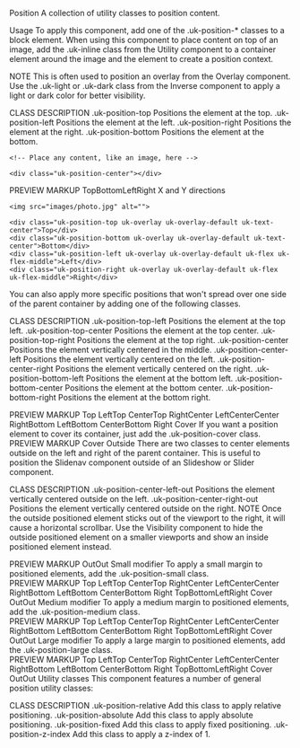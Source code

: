 
Position
A collection of utility classes to position content.

Usage
To apply this component, add one of the .uk-position-* classes to a block element. When using this component to place content on top of an image, add the .uk-inline class from the Utility component to a container element around the image and the element to create a position context.

NOTE This is often used to position an overlay from the Overlay component. Use the .uk-light or .uk-dark class from the Inverse component to apply a light or dark color for better visibility.

CLASS	DESCRIPTION
.uk-position-top	Positions the element at the top.
.uk-position-left	Positions the element at the left.
.uk-position-right	Positions the element at the right.
.uk-position-bottom	Positions the element at the bottom.
<div class="uk-inline">

    <!-- Place any content, like an image, here -->

    <div class="uk-position-center"></div>

</div>
PREVIEW
MARKUP
TopBottomLeftRight
X and Y directions


<div class="uk-inline uk-margin">

    <img src="images/photo.jpg" alt="">

    <div class="uk-position-top uk-overlay uk-overlay-default uk-text-center">Top</div>
    <div class="uk-position-bottom uk-overlay uk-overlay-default uk-text-center">Bottom</div>
    <div class="uk-position-left uk-overlay uk-overlay-default uk-flex uk-flex-middle">Left</div>
    <div class="uk-position-right uk-overlay uk-overlay-default uk-flex uk-flex-middle">Right</div>

</div>


You can also apply more specific positions that won't spread over one side of the parent container by adding one of the following classes.

CLASS	DESCRIPTION
.uk-position-top-left	Positions the element at the top left.
.uk-position-top-center	Positions the element at the top center.
.uk-position-top-right	Positions the element at the top right.
.uk-position-center	Positions the element vertically centered in the middle.
.uk-position-center-left	Positions the element vertically centered on the left.
.uk-position-center-right	Positions the element vertically centered on the right.
.uk-position-bottom-left	Positions the element at the bottom left.
.uk-position-bottom-center	Positions the element at the bottom center.
.uk-position-bottom-right	Positions the element at the bottom right.
<div class="uk-position-top-right"></div>
PREVIEW
MARKUP
Top LeftTop CenterTop RightCenter LeftCenterCenter RightBottom LeftBottom CenterBottom Right
Cover
If you want a position element to cover its container, just add the .uk-position-cover class.

<div class="uk-position-cover"></div>
PREVIEW
MARKUP
Cover
Outside
There are two classes to center elements outside on the left and right of the parent container. This is useful to position the Slidenav component outside of an Slideshow or Slider component.

CLASS	DESCRIPTION
.uk-position-center-left-out	Positions the element vertically centered outside on the left.
.uk-position-center-right-out	Positions the element vertically centered outside on the right.
NOTE Once the outside positioned element sticks out of the viewport to the right, it will cause a horizontal scrollbar. Use the Visibility component to hide the outside positioned element on a smaller viewports and show an inside positioned element instead.

<div class="uk-position-center-left-out"></div>
PREVIEW
MARKUP
OutOut
Small modifier
To apply a small margin to positioned elements, add the .uk-position-small class.

<div class="uk-position-small uk-position-center"></div>
PREVIEW
MARKUP
Top LeftTop CenterTop RightCenter LeftCenterCenter RightBottom LeftBottom CenterBottom Right TopBottomLeftRight Cover
OutOut
Medium modifier
To apply a medium margin to positioned elements, add the .uk-position-medium class.

<div class="uk-position-medium uk-position-center"></div>
PREVIEW
MARKUP
Top LeftTop CenterTop RightCenter LeftCenterCenter RightBottom LeftBottom CenterBottom Right TopBottomLeftRight Cover
OutOut
Large modifier
To apply a large margin to positioned elements, add the .uk-position-large class.

<div class="uk-position-large uk-position-center"></div>
PREVIEW
MARKUP
Top LeftTop CenterTop RightCenter LeftCenterCenter RightBottom LeftBottom CenterBottom Right TopBottomLeftRight Cover
OutOut
Utility classes
This component features a number of general position utility classes:

CLASS	DESCRIPTION
.uk-position-relative	Add this class to apply relative positioning.
.uk-position-absolute	Add this class to apply absolute positioning.
.uk-position-fixed	Add this class to apply fixed positioning.
.uk-position-z-index	Add this class to apply a z-index of 1.
